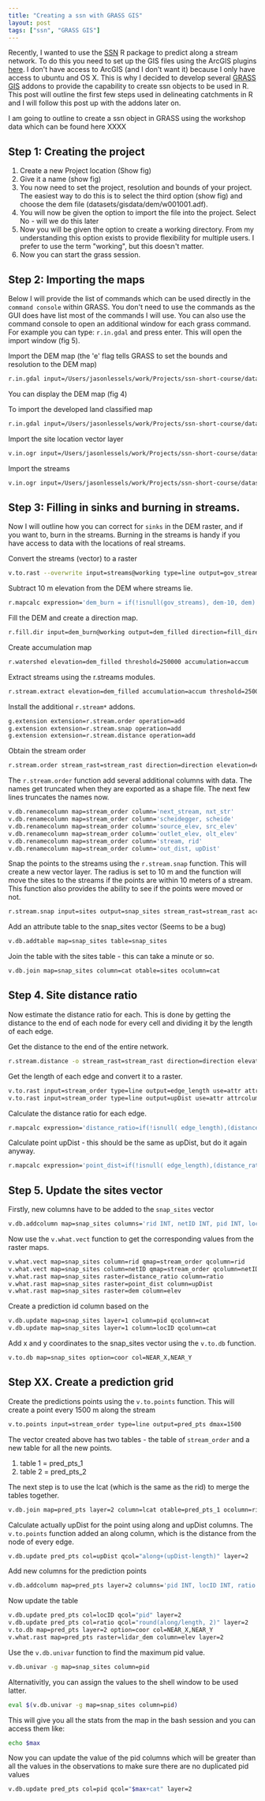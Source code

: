 ```yaml
---
title: "Creating a ssn with GRASS GIS"
layout: post
tags: ["ssn", "GRASS GIS"]
---
```


Recently, I wanted to use the [SSN](http://cran.r-project.org/web/packages/SSN/index.html) R package to predict along a stream network. To do this you need to set up the GIS files using the ArcGIS plugins [here](http://www.fs.fed.us/rm/boise/AWAE/projects/SSN_STARS/software_data.html#software). I don't have access to ArcGIS (and I don't want it) because I only have access to ubuntu and OS X. This is why I decided to develop several [GRASS GIS](http://grass.osgeo.org/) addons to provide the capability to create ssn objects to be used in R. This post will outline the first few steps used in delineating catchments in R and I will follow this post up with the addons later on. 

I am going to outline to create a ssn object in GRASS using the workshop data which can be found here XXXX

## Step 1: Creating the project 
1. Create a new Project location (Show fig)
2. Give it a name (show fig)
3. You now need to set the project, resolution and bounds of your project. The easiest way to do this is to select the third option (show fig) and choose the dem file (datasets/gisdata/dem/w001001.adf).
4. You will now be given the option to import the file into the project. Select No - will we do this later 
5. Now you will be given the option to create a working directory. From my understanding this option exists to provide flexibility for multiple users. I prefer to use the term "working", but this doesn't matter.
6. Now you can start the grass session.

## Step 2: Importing the maps 
Below I will provide the list of commands which can be used directly in the `command console` within GRASS. You don't need to use the commands as the GUI does have list most of the commands I will use. You can also use the command console to open an additional window for each grass command. For example you can type: `r.in.gdal` and press enter. This will open the import window (fig 5).

Import the DEM map (the 'e' flag tells GRASS to set the bounds and resolution to the DEM map)

```bash
r.in.gdal input=/Users/jasonlessels/work/Projects/ssn-short-course/datasets/gisdata/dem/w001001.adf output=dem -e
```

You can display the DEM map (fig 4)

To import the developed land classified map

```bash
r.in.gdal input=/Users/jasonlessels/work/Projects/ssn-short-course/datasets/gisdata/developd/w001001.adf output=developed
```

Import the site location vector layer

```bash
v.in.ogr input=/Users/jasonlessels/work/Projects/ssn-short-course/datasets/gisdata/sub_sites.shp layer=sub_sites output=sites
```

Import the streams

```bash
v.in.ogr input=/Users/jasonlessels/work/Projects/ssn-short-course/datasets/gisdata/streams.shp layer=streams output=streams
```


## Step 3: Filling in sinks and burning in streams. 
Now I will outline how you can correct for `sinks` in the DEM raster, and if you want to, burn in the streams. Burning in the streams is handy if you have access to data with the locations of real streams. 

Convert the streams (vector) to a raster

```bash
v.to.rast --overwrite input=streams@working type=line output=gov_streams use=cat
```

Subtract 10 m elevation from the DEM where streams lie. 

```bash
r.mapcalc expression='dem_burn = if(!isnull(gov_streams), dem-10, dem)'           
```

Fill the DEM and create a direction map. 

```bash
r.fill.dir input=dem_burn@working output=dem_filled direction=fill_direction         
```

Create accumulation map

```bash
r.watershed elevation=dem_filled threshold=250000 accumulation=accum            
```

Extract streams using the r.streams modules. 

```bash
r.stream.extract elevation=dem_filled accumulation=accum threshold=2500 stream_rast=stream_rast stream_vect=stream_vect direction=direction
```

Install the additional `r.stream*` addons.

```bash
g.extension extension=r.stream.order operation=add
g.extension extension=r.stream.snap operation=add
g.extension extension=r.stream.distance operation=add
```

Obtain the stream order

```bash
r.stream.order stream_rast=stream_rast direction=direction elevation=dem_filled accumulation=accum stream_vect=stream_order
```

The `r.stream.order` function add several additional columns with data. The names get truncated when they are exported as a shape file. The next few lines truncates the names now. 

```bash
v.db.renamecolumn map=stream_order column='next_stream, nxt_str'
v.db.renamecolumn map=stream_order column='scheidegger, scheide'
v.db.renamecolumn map=stream_order column='source_elev, src_elev'
v.db.renamecolumn map=stream_order column='outlet_elev, olt_elev'
v.db.renamecolumn map=stream_order column='stream, rid'
v.db.renamecolumn map=stream_order column='out_dist, upDist'
```



Snap the points to the streams using the `r.stream.snap` function. This will create a new vector layer. The radius is set to 10 m and the function will move the sites to the streams if the points are within 10 meters of a stream. This function also provides the ability to see if the points were moved or not.

```bash
r.stream.snap input=sites output=snap_sites stream_rast=stream_rast accumulation=accum radius=10
```

Add an attribute table to the snap_sites vector (Seems to be a bug)

```bash
v.db.addtable map=snap_sites table=snap_sites
```

Join the table with the sites table - this can take a minute or so. 

```bash
v.db.join map=snap_sites column=cat otable=sites ocolumn=cat            
```

## Step 4. Site distance ratio
Now estimate the distance ratio for each. This is done by getting the distance to the end of each node for every cell and dividing it by the length of each edge. 

Get the distance to the end of the entire network.

```bash
r.stream.distance -o stream_rast=stream_rast direction=direction elevation=dem_filled method=downstream distance=distance
```

Get the length of each edge and convert it to a raster. 

```bash
v.to.rast input=stream_order type=line output=edge_length use=attr attrcolumn=length
v.to.rast input=stream_order type=line output=upDist use=attr attrcolumn=upDist
```

Calculate the distance ratio for each edge.

```bash
r.mapcalc expression='distance_ratio=if(!isnull( edge_length),(distance - (upDist-edge_length))/edge_length , null())'
```

Calculate point upDist - this should be the same as upDist, but do it again anyway.

```bash
r.mapcalc expression='point_dist=if(!isnull( edge_length),(distance_ratio*edge_length)+(upDist-edge_length) , null())'
```

## Step 5. Update the sites vector

Firstly, new columns have to be added to the `snap_sites` vector

```bash
v.db.addcolumn map=snap_sites columns='rid INT, netID INT, pid INT, locID INT, ratio double precision, NEAR_X double precision, NEAR_Y double precision, upDist double precision, elev double precision'
```

Now use the `v.what.vect` function to get the corresponding values from the raster maps.

```bash
v.what.vect map=snap_sites column=rid qmap=stream_order qcolumn=rid
v.what.vect map=snap_sites column=netID qmap=stream_order qcolumn=netID
v.what.rast map=snap_sites raster=distance_ratio column=ratio
v.what.rast map=snap_sites raster=point_dist column=upDist
v.what.rast map=snap_sites raster=dem column=elev
```

Create a prediction id column based on the 

```bash
v.db.update map=snap_sites layer=1 column=pid qcolumn=cat
v.db.update map=snap_sites layer=1 column=locID qcolumn=cat
```

Add x and y coordinates to the snap_sites vector using the `v.to.db` function.

```bash
v.to.db map=snap_sites option=coor col=NEAR_X,NEAR_Y
```


## Step XX. Create a prediction grid

Create the predictions points using the `v.to.points` function. This will create a point every 1500 m along the stream

```bash
v.to.points input=stream_order type=line output=pred_pts dmax=1500
```

The vector created above has two tables - the table of `stream_order` and a new table for all the new points.
  1. table 1 = pred_pts_1
  2. table 2 = pred_pts_2

The next step is to use the lcat (which is the same as the rid) to merge the tables together.

```bash
v.db.join map=pred_pts layer=2 column=lcat otable=pred_pts_1 ocolumn=rid scolumns=rid,length,upDist,netID
```

Calculate actually upDist for the point using along and upDist columns. The `v.to.points` function added an along column, which is the distance from the node of every edge.

```bash
v.db.update pred_pts col=upDist qcol="along+(upDist-length)" layer=2
```

Add new columns for the prediction points

```bash
v.db.addcolumn map=pred_pts layer=2 columns='pid INT, locID INT, ratio double precision, NEAR_X double precision, NEAR_Y double precision, elev double precision'
```

Now update the table

```bash
v.db.update pred_pts col=locID qcol="pid" layer=2
v.db.update pred_pts col=ratio qcol="round(along/length, 2)" layer=2
v.to.db map=pred_pts layer=2 option=coor col=NEAR_X,NEAR_Y
v.what.rast map=pred_pts raster=lidar_dem column=elev layer=2
```

Use the `v.db.univar` function to find the maximum pid value.

```bash
v.db.univar -g map=snap_sites column=pid
```

Alternativitly, you can assign the values to the shell window to be used latter.

```bash
eval $(v.db.univar -g map=snap_sites column=pid)
```

This will give you all the stats from the map in the bash session and you can access them like:

```bash
echo $max
```

Now you can update the value of the pid columns which will be greater than all the values in the observations to make sure there are no duplicated pid values

```bash
v.db.update pred_pts col=pid qcol="$max+cat" layer=2
```









